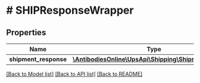 # # SHIPResponseWrapper

## Properties

Name | Type | Description | Notes
------------ | ------------- | ------------- | -------------
**shipment_response** | [**\AntibodiesOnline\UpsApi\Shipping\ShipmentResponse**](ShipmentResponse.md) |  |

[[Back to Model list]](../../README.md#models) [[Back to API list]](../../README.md#endpoints) [[Back to README]](../../README.md)
